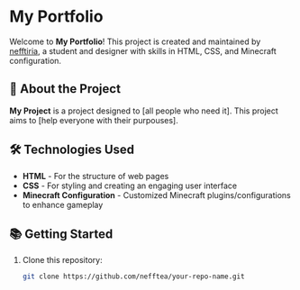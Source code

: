 # My Portfolio

Welcome to **My Portfolio**! This project is created and maintained by [nefftiria](https://github.com/nefftiria), a student and designer with skills in HTML, CSS, and Minecraft configuration.

## 📖 About the Project

**My Project** is a project designed to [all people who need it]. This project aims to [help everyone with their purpouses].

## 🛠️ Technologies Used

- **HTML** - For the structure of web pages
- **CSS** - For styling and creating an engaging user interface
- **Minecraft Configuration** - Customized Minecraft plugins/configurations to enhance gameplay


## 📚 Getting Started

1. Clone this repository:
   ```bash
   git clone https://github.com/nefftea/your-repo-name.git
